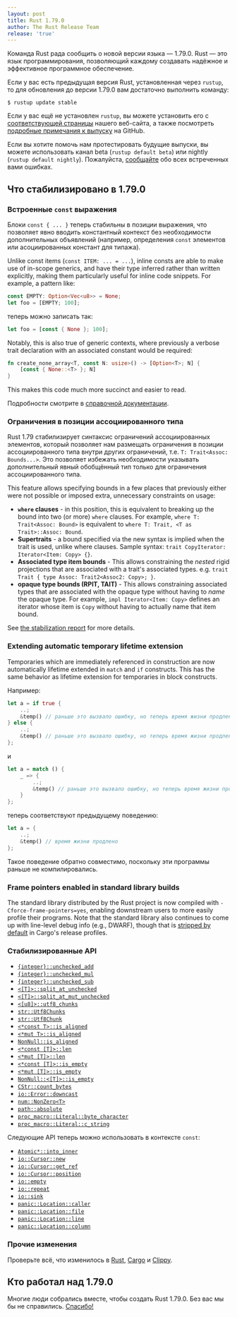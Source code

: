 ```yaml
---
layout: post
title: Rust 1.79.0
author: The Rust Release Team
release: 'true'
---
```


Команда Rust рада сообщить о новой версии языка — 1.79.0. Rust — это язык программирования, позволяющий каждому создавать надёжное и эффективное программное обеспечение.

Если у вас есть предыдущая версия Rust, установленная через `rustup`, то для обновления до версии 1.79.0 вам достаточно выполнить команду:

```console
$ rustup update stable
```

Если у вас ещё не установлен `rustup`, вы можете установить его с [соответствующей страницы](https://www.rust-lang.org/install.html) нашего веб-сайта, а также посмотреть [подробные примечания к выпуску](https://doc.rust-lang.org/nightly/releases.html#version-1790-2024-06-13) на GitHub.

Если вы хотите помочь нам протестировать будущие выпуски, вы можете использовать канал beta (`rustup default beta`) или nightly (`rustup default nightly`). Пожалуйста, [сообщайте](https://github.com/rust-lang/rust/issues/new/choose) обо всех встреченных вами ошибках.

## Что стабилизировано в 1.79.0

### Встроенные `const` выражения

Блоки `const { ... }` теперь стабильны в позиции выражения, что позволяет явно вводить константный контекст без необходимости дополнительных объявлений (например, определения `const` элементов или асоциированных констант для типажа).

Unlike const items (`const ITEM: ... = ...`), inline consts are able to make use of in-scope generics, and have their type inferred rather than written explicitly, making them particularly useful for inline code snippets. For example, a pattern like:

```rust
const EMPTY: Option<Vec<u8>> = None;
let foo = [EMPTY; 100];
```

теперь можно записать так:

```rust
let foo = [const { None }; 100];
```

Notably, this is also true of generic contexts, where previously a verbose trait declaration with an associated constant would be required:

```rust
fn create_none_array<T, const N: usize>() -> [Option<T>; N] {
    [const { None::<T> }; N]
}
```

This makes this code much more succinct and easier to read.

Подробности смотрите в [справочной документации](https://doc.rust-lang.org/nightly/reference/expressions/block-expr.html#const-blocks).

### Ограничения в позиции ассоциированного типа

Rust 1.79 стабилизирует синтаксис ограничений ассоциированных элементов, который позволяет нам размещать ограничения в позиции ассоциированного типа внутри других ограничений, т.е. `T: Trait<Assoc: Bounds...>`. Это позволяет избежать необходимости указывать дополнительный явный обобщённый тип только для ограничения ассоциированного типа.

This feature allows specifying bounds in a few places that previously either were not possible or imposed extra, unnecessary constraints on usage:

- **`where` clauses** - in this position, this is equivalent to breaking up the bound into two (or more) `where` clauses. For example, `where T: Trait<Assoc: Bound>` is equivalent to `where T: Trait, <T as Trait>::Assoc: Bound`.
- **Supertraits** - a bound specified via the new syntax is implied when the trait is used, unlike where clauses. Sample syntax: `trait CopyIterator: Iterator<Item: Copy> {}`.
- **Associated type item bounds** - This allows constraining the *nested* rigid projections that are associated with a trait's associated types. e.g. `trait Trait { type Assoc: Trait2<Assoc2: Copy>; }`.
- **opaque type bounds (RPIT, TAIT)** - This allows constraining associated types that are associated with the opaque type without having to *name* the opaque type. For example, `impl Iterator<Item: Copy>` defines an iterator whose item is `Copy` without having to actually name that item bound.

See [the stabilization report](https://github.com/rust-lang/rust/pull/122055/#issue-2170532454) for more details.

### Extending automatic temporary lifetime extension

Temporaries which are immediately referenced in construction are now automatically lifetime extended in `match` and `if` constructs. This has the same behavior as lifetime extension for temporaries in block constructs.

Например:

```rust
let a = if true {
    ..;
    &temp() // раньше это вызвало ошибку, но теперь время жизни продлено
} else {
    ..;
    &temp() // раньше это вызвало ошибку, но теперь время жизни продлено
};
```

и

```rust
let a = match () {
    _ => {
        ..;
        &temp() // раньше это вызвало ошибку, но теперь время жизни продлено
    }
};
```

теперь соответствуют предыдущему поведению:

```rust
let a = {
    ..;
    &temp() // время жизни продлено
};
```

Такое поведение обратно совместимо, поскольку эти программы раньше не компилировались.

### Frame pointers enabled in standard library builds

The standard library distributed by the Rust project is now compiled with `-Cforce-frame-pointers=yes`, enabling downstream users to more easily profile their programs. Note that the standard library also continues to come up with line-level debug info (e.g., DWARF), though that is [stripped by default](https://blog.rust-lang.org/2024/03/21/Rust-1.77.0.html#enable-strip-in-release-profiles-by-default) in Cargo's release profiles.

### Стабилизированные API

- [`{integer}::unchecked_add`](https://doc.rust-lang.org/stable/core/primitive.i32.html#method.unchecked_add)
- [`{integer}::unchecked_mul`](https://doc.rust-lang.org/stable/core/primitive.i32.html#method.unchecked_mul)
- [`{integer}::unchecked_sub`](https://doc.rust-lang.org/stable/core/primitive.i32.html#method.unchecked_sub)
- [`<[T]>::split_at_unchecked`](https://doc.rust-lang.org/stable/core/primitive.slice.html#method.split_at_unchecked)
- [`<[T]>::split_at_mut_unchecked`](https://doc.rust-lang.org/stable/core/primitive.slice.html#method.split_at_mut_unchecked)
- [`<[u8]>::utf8_chunks`](https://doc.rust-lang.org/stable/core/primitive.slice.html#method.utf8_chunks)
- [`str::Utf8Chunks`](https://doc.rust-lang.org/stable/core/str/struct.Utf8Chunks.html)
- [`str::Utf8Chunk`](https://doc.rust-lang.org/stable/core/str/struct.Utf8Chunk.html)
- [`<*const T>::is_aligned`](https://doc.rust-lang.org/stable/core/primitive.pointer.html#method.is_aligned)
- [`<*mut T>::is_aligned`](https://doc.rust-lang.org/stable/core/primitive.pointer.html#method.is_aligned-1)
- [`NonNull::is_aligned`](https://doc.rust-lang.org/stable/core/ptr/struct.NonNull.html#method.is_aligned)
- [`<*const [T]>::len`](https://doc.rust-lang.org/stable/core/primitive.pointer.html#method.len)
- [`<*mut [T]>::len`](https://doc.rust-lang.org/stable/core/primitive.pointer.html#method.len-1)
- [`<*const [T]>::is_empty`](https://doc.rust-lang.org/stable/core/primitive.pointer.html#method.is_empty)
- [`<*mut [T]>::is_empty`](https://doc.rust-lang.org/stable/core/primitive.pointer.html#method.is_empty-1)
- [`NonNull::<[T]>::is_empty`](https://doc.rust-lang.org/stable/core/ptr/struct.NonNull.html#method.is_empty)
- [`CStr::count_bytes`](https://doc.rust-lang.org/stable/core/ffi/c_str/struct.CStr.html#method.count_bytes)
- [`io::Error::downcast`](https://doc.rust-lang.org/stable/std/io/struct.Error.html#method.downcast)
- [`num::NonZero<T>`](https://doc.rust-lang.org/stable/core/num/struct.NonZero.html)
- [`path::absolute`](https://doc.rust-lang.org/stable/std/path/fn.absolute.html)
- [`proc_macro::Literal::byte_character`](https://doc.rust-lang.org/stable/proc_macro/struct.Literal.html#method.byte_character)
- [`proc_macro::Literal::c_string`](https://doc.rust-lang.org/stable/proc_macro/struct.Literal.html#method.c_string)

Следующие API теперь можно использовать в контексте `const`:

- [`Atomic*::into_inner`](https://doc.rust-lang.org/stable/core/sync/atomic/struct.AtomicUsize.html#method.into_inner)
- [`io::Cursor::new`](https://doc.rust-lang.org/stable/std/io/struct.Cursor.html#method.new)
- [`io::Cursor::get_ref`](https://doc.rust-lang.org/stable/std/io/struct.Cursor.html#method.get_ref)
- [`io::Cursor::position`](https://doc.rust-lang.org/stable/std/io/struct.Cursor.html#method.position)
- [`io::empty`](https://doc.rust-lang.org/stable/std/io/fn.empty.html)
- [`io::repeat`](https://doc.rust-lang.org/stable/std/io/fn.repeat.html)
- [`io::sink`](https://doc.rust-lang.org/stable/std/io/fn.sink.html)
- [`panic::Location::caller`](https://doc.rust-lang.org/stable/std/panic/struct.Location.html#method.caller)
- [`panic::Location::file`](https://doc.rust-lang.org/stable/std/panic/struct.Location.html#method.file)
- [`panic::Location::line`](https://doc.rust-lang.org/stable/std/panic/struct.Location.html#method.line)
- [`panic::Location::column`](https://doc.rust-lang.org/stable/std/panic/struct.Location.html#method.column)

### Прочие изменения

Проверьте всё, что изменилось в [Rust](https://github.com/rust-lang/rust/releases/tag/1.79.0), [Cargo](https://github.com/rust-lang/cargo/blob/master/CHANGELOG.md#cargo-179-2024-06-13) и [Clippy](https://github.com/rust-lang/rust-clippy/blob/master/CHANGELOG.md#rust-179).

## Кто работал над 1.79.0

Многие люди собрались вместе, чтобы создать Rust 1.79.0. Без вас мы бы не справились. [Спасибо!](https://thanks.rust-lang.org/rust/1.79.0/)
